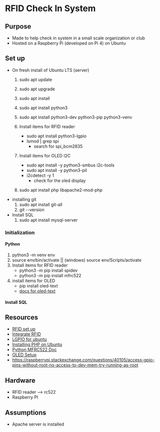 # RFID Check In System

## Purpose
- Made to help check in system in a small scale organization or club
- Hosted on a Raspberry Pi (developed on Pi 4) on Ubuntu

## Set up
- On fresh install of Ubuntu LTS (server)
    1. sudo apt update
    2. sudo apt upgrade
    3. sudo apt install
    4. sudo apt install python3
    5. sudo apt install python3-dev python3-pip python3-venv
    6. Install items for RFID reader
        - sudo apt install python3-lgpio
        - lsmod | grep spi 
            - search for spi_bcm2835
    7. Install items for OLED I2C 
        - sudo apt install -y python3-smbus i2c-tools
        - sudo apt install -y python3-pil
        - i2cdetect -y 1
            - check for the oled display

    8. sudo apt install php libapache2-mod-php
- installing git
    1. sudo apt install git-all
    2. git --version
- Install SQL
    1. sudo apt install mysql-server
    

### Initialization
#### Python
1. python3 -m venv env
2. source env/bin/activate  || (windows) source env/Scripts/activate
3. Install items for RFID reader
    - python3 -m pip install spidev
    - python3 -m pip install mfrc522
4. install items for OLED
    - pip install oled-text
    - [docs for oled-text](https://pypi.org/project/oled-text/) 

#### Install SQL




## Resources
- [RFID set up](https://www.instructables.com/RFID-RC522-Raspberry-Pi/)
- [Integrate RFID](https://pimylifeup.com/raspberry-pi-rfid-rc522/)
- [LGPIO for ubuntu](https://ubuntu.com/tutorials/gpio-on-raspberry-pi#3-basic-gpio-example)
- [Installing PHP on Ubuntu](https://ubuntu.com/server/docs/programming-php)
- [Python MFRC522 Doc](https://pypi.org/project/mfrc522-python/#using-simplemfrc522-class-1)
- [OLED Setup](https://www.raspberrypi-spy.co.uk/2018/04/i2c-oled-display-module-with-raspberry-pi/#google_vignette)
- https://raspberrypi.stackexchange.com/questions/40105/access-gpio-pins-without-root-no-access-to-dev-mem-try-running-as-root

## Hardware
- RFID reader --> rc522
- Raspberry PI

## Assumptions
- Apache server is installed